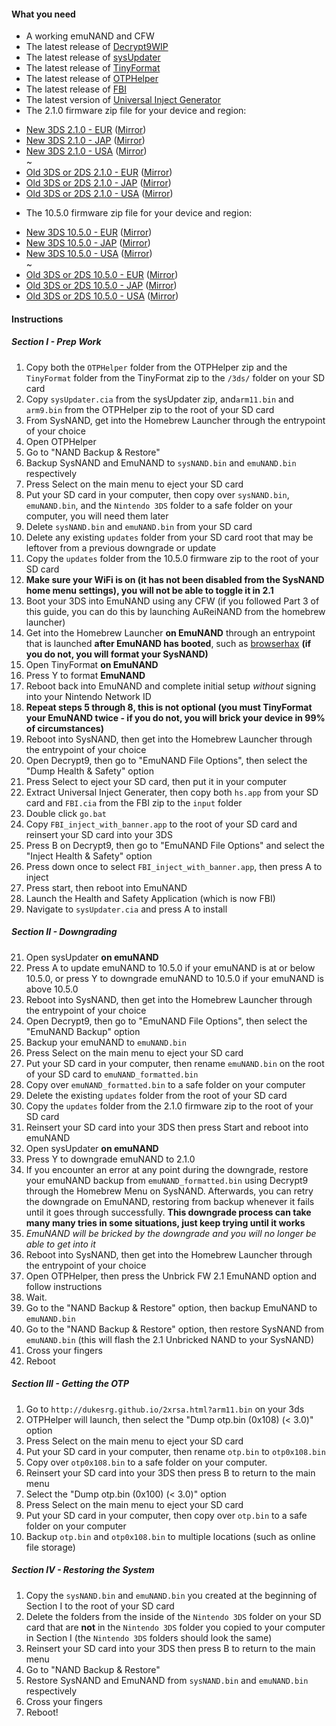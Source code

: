 #### What you need

* A working emuNAND and CFW
* The latest release of [Decrypt9WIP](https://github.com/d0k3/Decrypt9WIP/releases)
* The latest release of [sysUpdater](https://github.com/profi200/sysUpdater/releases/)
* The latest release of [TinyFormat](https://github.com/javimadgit/TinyFormat/releases)
* The latest release of [OTPHelper](https://github.com/d0k3/OTPHelper/releases)
* The latest release of [FBI](https://github.com/Steveice10/FBI/releases)
* The latest version of [Universal Inject Generator](https://github.com/d0k3/Universal-Inject-Generator/archive/master.zip)
* The 2.1.0 firmware zip file for your device and region:
 +    [New 3DS 2.1.0 - EUR](https://mega.nz/#!MwFE0a4R!RycA5La_swkWqczjvBIdoiQCjOPnl-vl2qjlA0x-uNM
) ([Mirror]())    
 +    [New 3DS 2.1.0 - JAP](https://mega.nz/#!Yh8UyJiZ!ictdbewTCxZJqR9QmSn1jlta20R5dv7boXwycwnefsU
) ([Mirror]())    
 +    [New 3DS 2.1.0 - USA](https://mega.nz/#!48tmxY6b!rt242mIlHkaGWddxXyuho6i0orN43DOvEjclqBOVZrs
) ([Mirror]())    
 ~
 +    [Old 3DS or 2DS 2.1.0 - EUR](https://mega.nz/#!MhcxXJKA!xcx62RvFiu7oKzCveqxUlDX1icv9UI-7BB1MoiWfn-Q
) ([Mirror]())    
 +    [Old 3DS or 2DS 2.1.0 - JAP](https://mega.nz/#!Ix9Fnb6Q!33ujhZnFLL48aY6mE_jEXuMFtCB7cugdg1eRH1geK94
) ([Mirror]())    
 +    [Old 3DS or 2DS 2.1.0 - USA](https://mega.nz/#!EpExwB6K!jfMSznN3_aT14N7LyM_BDBonBQz0mQTs0fx5pURoneU) ([Mirror]())    
* The 10.5.0 firmware zip file for your device and region:
 +    [New 3DS 10.5.0 - EUR]() ([Mirror]())    
 +    [New 3DS 10.5.0 - JAP]() ([Mirror]())    
 +    [New 3DS 10.5.0 - USA]() ([Mirror]())    
 ~
 +    [Old 3DS or 2DS 10.5.0 - EUR]() ([Mirror]())    
 +    [Old 3DS or 2DS 10.5.0 - JAP]() ([Mirror]())    
 +    [Old 3DS or 2DS 10.5.0 - USA]() ([Mirror]())  

#### Instructions

##### Section I - Prep Work

1. Copy both the `OTPHelper` folder from the OTPHelper zip and the `TinyFormat` folder from the TinyFormat zip to the `/3ds/` folder on your SD card
2. Copy `sysUpdater.cia` from the sysUpdater zip, and`arm11.bin` and `arm9.bin` from the OTPHelper zip to the root of your SD card
3. From SysNAND, get into the Homebrew Launcher through the entrypoint of your choice
4. Open OTPHelper
5. Go to "NAND Backup & Restore"
6. Backup SysNAND and EmuNAND to `sysNAND.bin` and `emuNAND.bin` respectively
7. Press Select on the main menu to eject your SD card
8. Put your SD card in your computer, then copy over `sysNAND.bin`, `emuNAND.bin`, and the `Nintendo 3DS` folder to a safe folder on your computer, you will need them later
9. Delete `sysNAND.bin` and `emuNAND.bin` from your SD card
1. Delete any existing `updates` folder from your SD card root that may be leftover from a previous downgrade or update
2. Copy the `updates` folder from the 10.5.0 firmware zip to the root of your SD card
3. **Make sure your WiFi is on (it has not been disabled from the SysNAND home menu settings), you will not be able to toggle it in 2.1**
4. Boot your 3DS into EmuNAND using any CFW (if you followed Part 3 of this guide, you can do this by launching AuReiNAND from the homebrew launcher)
5. Get into the Homebrew Launcher **on EmuNAND** through an entrypoint that is launched **after EmuNAND has booted**, such as [browserhax](https://yls8.mtheall.com/3dsbrowserhax.php) **(if you do not, you will format your SysNAND)**
6. Open TinyFormat **on EmuNAND**
7. Press Y to format **EmuNAND**
8. Reboot back into EmuNAND and complete initial setup *without* signing into your Nintendo Network ID
9. **Repeat steps 5 through 8, this is not optional (you must TinyFormat your EmuNAND twice - if you do not, you will brick your device in 99% of circumstances)**
10. Reboot into SysNAND, then get into the Homebrew Launcher through the entrypoint of your choice
11. Open Decrypt9, then go to "EmuNAND File Options", then select the "Dump Health & Safety" option
12. Press Select to eject your SD card, then put it in your computer
13. Extract Universal Inject Generater, then copy both `hs.app` from your SD card and `FBI.cia` from the FBI zip to the `input` folder
14. Double click `go.bat`
15. Copy `FBI_inject_with_banner.app` to the root of your SD card and reinsert your SD card into your 3DS
16. Press B on Decrypt9, then go to "EmuNAND File Options" and select the "Inject Health & Safety" option
17. Press down once to select `FBI_inject_with_banner.app`, then press A to inject
18. Press start, then reboot into EmuNAND
19. Launch the Health and Safety Application (which is now FBI)
20. Navigate to `sysUpdater.cia` and press A to install

##### Section II - Downgrading

21. Open sysUpdater **on emuNAND**
22. Press A to update emuNAND to 10.5.0 if your emuNAND is at or below 10.5.0, or press Y to downgrade emuNAND to 10.5.0 if your emuNAND is above 10.5.0
26. Reboot into SysNAND, then get into the Homebrew Launcher through the entrypoint of your choice
27. Open Decrypt9, then go to "EmuNAND File Options", then select the "EmuNAND Backup" option
28. Backup your emuNAND to `emuNAND.bin`
29. Press Select on the main menu to eject your SD card
23. Put your SD card in your computer, then rename `emuNAND.bin` on the root of your SD card to `emuNAND_formatted.bin`
26. Copy over `emuNAND_formatted.bin` to a safe folder on your computer
24. Delete the existing `updates` folder from the root of your SD card
25. Copy the `updates` folder from the 2.1.0 firmware zip to the root of your SD card
27. Reinsert your SD card into your 3DS then press Start and reboot into emuNAND
28. Open sysUpdater **on emuNAND**
29. Press Y to downgrade emuNAND to 2.1.0
30. If you encounter an error at any point during the downgrade, restore your emuNAND backup from `emuNAND_formatted.bin` using Decrypt9 through the Homebrew Menu on SysNAND. Afterwards, you can retry the downgrade on EmuNAND, restoring from backup whenever it fails until it goes through successfully. **This downgrade process can take many many tries in some situations, just keep trying until it works**
31. *EmuNAND will be bricked by the downgrade and you will no longer be able to get into it*
32. Reboot into SysNAND, then get into the Homebrew Launcher through the entrypoint of your choice
33. Open OTPHelper, then press the Unbrick FW 2.1 EmuNAND option and follow instructions
32. Wait.
33. Go to the "NAND Backup & Restore" option, then backup EmuNAND to `emuNAND.bin`
34. Go to the "NAND Backup & Restore" option, then restore SysNAND from `emuNAND.bin` (this will flash the 2.1 Unbricked NAND to your SysNAND)
35. Cross your fingers
36. Reboot

##### Section III - Getting the OTP

1. Go to `http://dukesrg.github.io/2xrsa.html?arm11.bin` on your 3ds
2. OTPHelper will launch, then select the "Dump otp.bin (0x108) (< 3.0)" option
3. Press Select on the main menu to eject your SD card
4. Put your SD card in your computer, then rename `otp.bin` to `otp0x108.bin`
5. Copy over `otp0x108.bin` to a safe folder on your computer.
6. Reinsert your SD card into your 3DS then press B to return to the main menu
7. Select the "Dump otp.bin (0x100) (< 3.0)" option
8. Press Select on the main menu to eject your SD card
9. Put your SD card in your computer, then copy over `otp.bin` to a safe folder on your computer
10. Backup `otp.bin` and `otp0x108.bin` to multiple locations (such as online file storage)

##### Section IV - Restoring the System

1. Copy the `sysNAND.bin` and `emuNAND.bin` you created at the beginning of Section I to the root of your SD card
2. Delete the folders from the inside of the `Nintendo 3DS` folder on your SD card that are **not** in the `Nintendo 3DS` folder you copied to your computer in Section I (the `Nintendo 3DS` folders should look the same)
2. Reinsert your SD card into your 3DS then press B to return to the main menu
3. Go to "NAND Backup & Restore"
4. Restore SysNAND and EmuNAND from `sysNAND.bin` and `emuNAND.bin` respectively
5. Cross your fingers
6. Reboot!